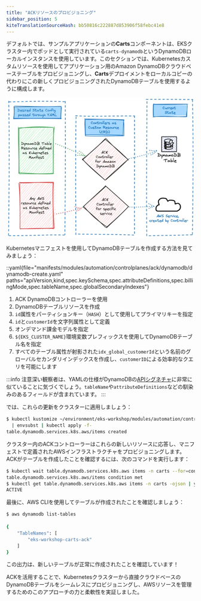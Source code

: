 ```yaml
---
title: "ACKリソースのプロビジョニング"
sidebar_position: 5
kiteTranslationSourceHash: bb50816c222887d853906f58febc41e8
---
```


デフォルトでは、サンプルアプリケーションの**Carts**コンポーネントは、EKSクラスター内でポッドとして実行されている`carts-dynamodb`というDynamoDBローカルインスタンスを使用しています。このセクションでは、Kubernetesカスタムリソースを使用してアプリケーション用のAmazon DynamoDBクラウドベーステーブルをプロビジョニングし、**Carts**デプロイメントをローカルコピーの代わりにこの新しくプロビジョニングされたDynamoDBテーブルを使用するように構成します。

![ACK reconciler concept](./assets/ack-desired-current-ddb.webp)

Kubernetesマニフェストを使用してDynamoDBテーブルを作成する方法を見てみましょう：

::yaml{file="manifests/modules/automation/controlplanes/ack/dynamodb/dynamodb-create.yaml" paths="apiVersion,kind,spec.keySchema,spec.attributeDefinitions,spec.billingMode,spec.tableName,spec.globalSecondaryIndexes"}

1. ACK DynamoDBコントローラーを使用
2. DynamoDBテーブルリソースを作成
3. `id`属性をパーティションキー（`HASH`）として使用してプライマリキーを指定
4. `id`と`customerId`を文字列属性として定義
5. オンデマンド課金モデルを指定
6. `${EKS_CLUSTER_NAME}`環境変数プレフィックスを使用してDynamoDBテーブル名を指定
7. すべてのテーブル属性が射影された`idx_global_customerId`という名前のグローバルセカンダリインデックスを作成し、`customerID`による効率的なクエリを可能にします

:::info
注意深い観察者は、YAMLの仕様がDynamoDBの[APIシグネチャ](https://docs.aws.amazon.com/amazondynamodb/latest/APIReference/API_CreateTable.html)に非常に似ていることに気づくでしょう。`tableName`や`attributeDefinitions`などの馴染みのあるフィールドが含まれています。
:::

では、これらの更新をクラスターに適用しましょう：

```bash wait=10
$ kubectl kustomize ~/environment/eks-workshop/modules/automation/controlplanes/ack/dynamodb \
  | envsubst | kubectl apply -f-
table.dynamodb.services.k8s.aws/items created
```

クラスター内のACKコントローラーはこれらの新しいリソースに応答し、マニフェストで定義されたAWSインフラストラクチャをプロビジョニングします。ACKがテーブルを作成したことを確認するには、次のコマンドを実行します：

```bash timeout=300
$ kubectl wait table.dynamodb.services.k8s.aws items -n carts --for=condition=ACK.ResourceSynced --timeout=15m
table.dynamodb.services.k8s.aws/items condition met
$ kubectl get table.dynamodb.services.k8s.aws items -n carts -ojson | yq '.status."tableStatus"'
ACTIVE
```

最後に、AWS CLIを使用してテーブルが作成されたことを確認しましょう：

```bash
$ aws dynamodb list-tables

{
    "TableNames": [
        "eks-workshop-carts-ack"
    ]
}
```

この出力は、新しいテーブルが正常に作成されたことを確認しています！

ACKを活用することで、Kubernetesクラスターから直接クラウドベースのDynamoDBテーブルをシームレスにプロビジョニングし、AWSリソースを管理するためのこのアプローチの力と柔軟性を実証しました。
